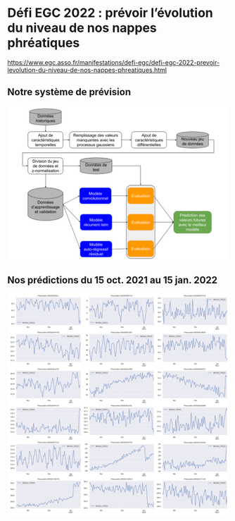 # Défi EGC 2022 : prévoir l’évolution du niveau de nos nappes phréatiques

https://www.egc.asso.fr/manifestations/defi-egc/defi-egc-2022-prevoir-levolution-du-niveau-de-nos-nappes-phreatiques.html

## Notre système de prévision

![](./Images/schema-systeme.png)

## Nos prédictions du 15 oct. 2021 au 15 jan. 2022

![](./Images/forecasts.png)

